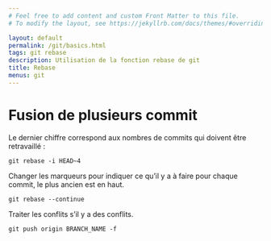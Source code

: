 ```yaml
---
# Feel free to add content and custom Front Matter to this file.
# To modify the layout, see https://jekyllrb.com/docs/themes/#overriding-theme-defaults

layout: default
permalink: /git/basics.html
tags: git rebase
description: Utilisation de la fonction rebase de git
title: Rebase
menus: git
---
```


# Fusion de plusieurs commit

Le dernier chiffre correspond aux nombres de commits qui doivent être retravaillé :

    git rebase -i HEAD~4

Changer les marqueurs pour indiquer ce qu’il y a à faire pour chaque commit, le plus ancien est en haut.

    git rebase --continue

Traiter les conflits s’il y a des conflits.

    git push origin BRANCH_NAME -f
